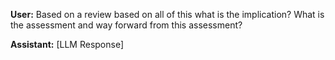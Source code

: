 **User:**
Based on a review based on all of this what is the implication? What is the assessment and way forward from this assessment?

**Assistant:**
[LLM Response]

